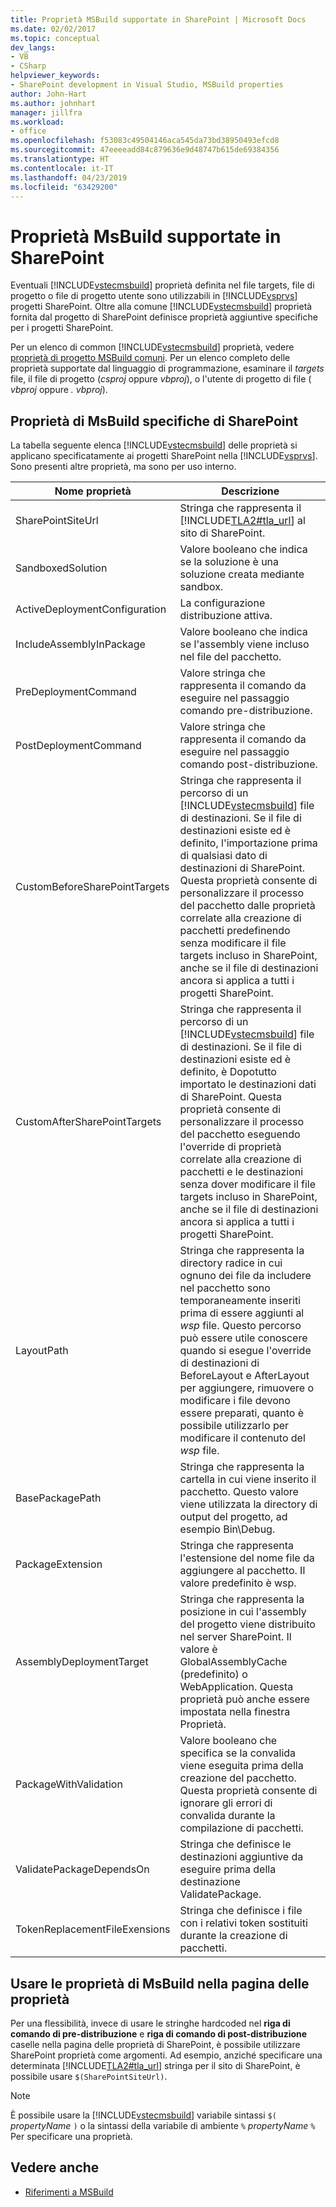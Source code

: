 ```yaml
---
title: Proprietà MSBuild supportate in SharePoint | Microsoft Docs
ms.date: 02/02/2017
ms.topic: conceptual
dev_langs:
- VB
- CSharp
helpviewer_keywords:
- SharePoint development in Visual Studio, MSBuild properties
author: John-Hart
ms.author: johnhart
manager: jillfra
ms.workload:
- office
ms.openlocfilehash: f53083c49504146aca545da73bd38950493efcd8
ms.sourcegitcommit: 47eeeeadd84c879636e9d48747b615de69384356
ms.translationtype: HT
ms.contentlocale: it-IT
ms.lasthandoff: 04/23/2019
ms.locfileid: "63429200"
---
```

# <a name="msbuild-properties-supported-by-sharepoint"></a>Proprietà MsBuild supportate in SharePoint
  Eventuali [!INCLUDE[vstecmsbuild](../sharepoint/includes/vstecmsbuild-md.md)] proprietà definita nel file targets, file di progetto o file di progetto utente sono utilizzabili in [!INCLUDE[vsprvs](../sharepoint/includes/vsprvs-md.md)] progetti SharePoint. Oltre alla comune [!INCLUDE[vstecmsbuild](../sharepoint/includes/vstecmsbuild-md.md)] proprietà fornita dal progetto di SharePoint definisce proprietà aggiuntive specifiche per i progetti SharePoint.

 Per un elenco di common [!INCLUDE[vstecmsbuild](../sharepoint/includes/vstecmsbuild-md.md)] proprietà, vedere [proprietà di progetto MSBuild comuni](http://go.microsoft.com/fwlink/?LinkID=168687). Per un elenco completo delle proprietà supportate dal linguaggio di programmazione, esaminare il *targets* file, il file di progetto (*csproj* oppure *vbproj*), o l'utente di progetto di file ( *vbproj* oppure *. vbproj*).

## <a name="msbuild-properties-specific-to-sharepoint"></a>Proprietà di MsBuild specifiche di SharePoint
 La tabella seguente elenca [!INCLUDE[vstecmsbuild](../sharepoint/includes/vstecmsbuild-md.md)] delle proprietà si applicano specificatamente ai progetti SharePoint nella [!INCLUDE[vsprvs](../sharepoint/includes/vsprvs-md.md)]. Sono presenti altre proprietà, ma sono per uso interno.

|Nome proprietà|Descrizione|
|-------------------|-----------------|
|SharePointSiteUrl|Stringa che rappresenta il [!INCLUDE[TLA2#tla_url](../sharepoint/includes/tla2sharptla-url-md.md)] al sito di SharePoint.|
|SandboxedSolution|Valore booleano che indica se la soluzione è una soluzione creata mediante sandbox.|
|ActiveDeploymentConfiguration|La configurazione distribuzione attiva.|
|IncludeAssemblyInPackage|Valore booleano che indica se l'assembly viene incluso nel file del pacchetto.|
|PreDeploymentCommand|Valore stringa che rappresenta il comando da eseguire nel passaggio comando pre-distribuzione.|
|PostDeploymentCommand|Valore stringa che rappresenta il comando da eseguire nel passaggio comando post-distribuzione.|
|CustomBeforeSharePointTargets|Stringa che rappresenta il percorso di un [!INCLUDE[vstecmsbuild](../sharepoint/includes/vstecmsbuild-md.md)] file di destinazioni. Se il file di destinazioni esiste ed è definito, l'importazione prima di qualsiasi dato di destinazioni di SharePoint. Questa proprietà consente di personalizzare il processo del pacchetto dalle proprietà correlate alla creazione di pacchetti predefinendo senza modificare il file targets incluso in SharePoint, anche se il file di destinazioni ancora si applica a tutti i progetti SharePoint.|
|CustomAfterSharePointTargets|Stringa che rappresenta il percorso di un [!INCLUDE[vstecmsbuild](../sharepoint/includes/vstecmsbuild-md.md)] file di destinazioni. Se il file di destinazioni esiste ed è definito, è Dopotutto importato le destinazioni dati di SharePoint. Questa proprietà consente di personalizzare il processo del pacchetto eseguendo l'override di proprietà correlate alla creazione di pacchetti e le destinazioni senza dover modificare il file targets incluso in SharePoint, anche se il file di destinazioni ancora si applica a tutti i progetti SharePoint.|
|LayoutPath|Stringa che rappresenta la directory radice in cui ognuno dei file da includere nel pacchetto sono temporaneamente inseriti prima di essere aggiunti al *wsp* file. Questo percorso può essere utile conoscere quando si esegue l'override di destinazioni di BeforeLayout e AfterLayout per aggiungere, rimuovere o modificare i file devono essere preparati, quanto è possibile utilizzarlo per modificare il contenuto del *wsp* file.|
|BasePackagePath|Stringa che rappresenta la cartella in cui viene inserito il pacchetto. Questo valore viene utilizzata la directory di output del progetto, ad esempio Bin\Debug.|
|PackageExtension|Stringa che rappresenta l'estensione del nome file da aggiungere al pacchetto. Il valore predefinito è wsp.|
|AssemblyDeploymentTarget|Stringa che rappresenta la posizione in cui l'assembly del progetto viene distribuito nel server SharePoint. Il valore è GlobalAssemblyCache (predefinito) o WebApplication. Questa proprietà può anche essere impostata nella finestra Proprietà.|
|PackageWithValidation|Valore booleano che specifica se la convalida viene eseguita prima della creazione del pacchetto. Questa proprietà consente di ignorare gli errori di convalida durante la compilazione di pacchetti.|
|ValidatePackageDependsOn|Stringa che definisce le destinazioni aggiuntive da eseguire prima della destinazione ValidatePackage.|
|TokenReplacementFileExensions|Stringa che definisce i file con i relativi token sostituiti durante la creazione di pacchetti.|

## <a name="use-msbuild-properties-in-the-properties-page"></a>Usare le proprietà di MsBuild nella pagina delle proprietà
 Per una flessibilità, invece di usare le stringhe hardcoded nel **riga di comando di pre-distribuzione** e **riga di comando di post-distribuzione** caselle nella pagina delle proprietà di SharePoint, è possibile utilizzare SharePoint proprietà come argomenti. Ad esempio, anziché specificare una determinata [!INCLUDE[TLA2#tla_url](../sharepoint/includes/tla2sharptla-url-md.md)] stringa per il sito di SharePoint, è possibile usare `$(SharePointSiteUrl)`.

> [!NOTE]
> È possibile usare la [!INCLUDE[vstecmsbuild](../sharepoint/includes/vstecmsbuild-md.md)] variabile sintassi `$(` *propertyName* `)` o la sintassi della variabile di ambiente `%` *propertyName* `%` Per specificare una proprietà.

## <a name="see-also"></a>Vedere anche

- [Riferimenti a MSBuild](../msbuild/msbuild-reference.md)